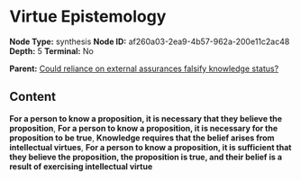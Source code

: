 # Virtue Epistemology

**Node Type:** synthesis
**Node ID:** af260a03-2ea9-4b57-962a-200e11c2ac48
**Depth:** 5
**Terminal:** No

**Parent:** [Could reliance on external assurances falsify knowledge status?](could-reliance-on-external-assurances-falsify-knowledge-status-antithesis-8e434d1f-6586-4178-b39f-b472d8942f41.md)

## Content

**For a person to know a proposition, it is necessary that they believe the proposition**, **For a person to know a proposition, it is necessary for the proposition to be true**, **Knowledge requires that the belief arises from intellectual virtues**, **For a person to know a proposition, it is sufficient that they believe the proposition, the proposition is true, and their belief is a result of exercising intellectual virtue**
